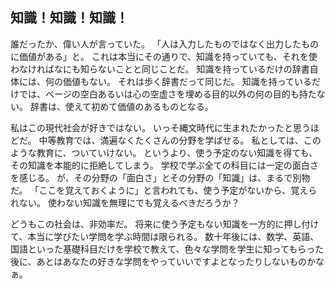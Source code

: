 ## 知識！知識！知識！
誰だったか、偉い人が言っていた。
「人は入力したものではなく出力したものに価値がある」と。
これは本当にその通りで、知識を持っていても、それを使わなければなにも知らないことと同じことだ。
知識を持っているだけの辞書自体には、何の価値もない。
それは歩く辞書だって同じだ。
知識を持っているだけでは、ページの空白あるいは心の空虚さを埋める目的以外の何の目的も持たない。
辞書は、使えて初めて価値のあるものとなる。

私はこの現代社会が好きではない。
いっそ縄文時代に生まれたかったと思うほどだ。
中等教育では、満遍なくたくさんの分野を学ばせる。
私としては、このような教育に、ついていけない。
というより、使う予定のない知識を得ても、その知識を本能的に拒絶してしまう。
学校で学ぶ全ての科目には一定の面白さを感じる。
が、その分野の「面白さ」とその分野の「知識」は、まるで別物だ。
「ここを覚えておくように」と言われても、使う予定がないから、覚えられない。
使わない知識を無理にでも覚えるべきだろうか？

どうもこの社会は、非効率だ。
将来に使う予定もない知識を一方的に押し付けて、本当に学びたい学問を学ぶ時間は限られる。
数十年後には、数学、英語、国語といった基礎科目だけを学校で教えて、色々な学問を学生に知ってもらった後に、あとはあなたの好きな学問をやっていいですよとなったりしないものかなぁ。

